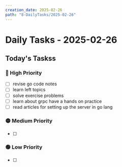 ```yaml
---
creation_date: 2025-02-26
path: "8-DailyTasks/2025-02-26"
---
```

# Daily Tasks - 2025-02-26


## Today's Taskss
### 🔴 High Priority
- [ ] revise go code notes
- [ ] learn left topics
- [ ] solve exercise problems
- [ ] learn about grpc have a hands on practice
- [ ] read articles for setting up the server in go lang

### 🟡 Medium Priority
- [ ] 

### 🟢 Low Priority
- [ ] 
